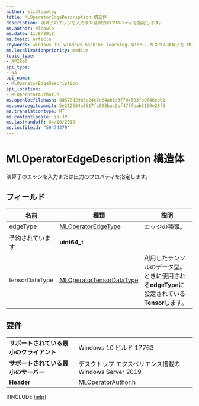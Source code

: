 ```yaml
---
author: eliotcowley
title: MLOperatorEdgeDescription 構造体
description: 演算子のエッジを入力または出力のプロパティを指定します。
ms.author: elcowle
ms.date: 11/8/2018
ms.topic: article
keywords: windows 10、windows machine learning、WinML、カスタム演算子を MLOperatorEdgeDescription
ms.localizationpriority: medium
topic_type:
- APIRef
api_type:
- NA
api_name:
- MLOperatorEdgeDescription
api_location:
- MLOperatorAuthor.h
ms.openlocfilehash: 8d578d29b5e24e7e64ab1d3f704503fb0f46eeb1
ms.sourcegitcommit: 5e212634a0617fc003bae2bf477feab3169e28f3
ms.translationtype: MT
ms.contentlocale: ja-JP
ms.lasthandoff: 04/10/2019
ms.locfileid: "59474379"
---
```

# <a name="mloperatoredgedescription-struct"></a>MLOperatorEdgeDescription 構造体

演算子のエッジを入力または出力のプロパティを指定します。

## <a name="fields"></a>フィールド

| 名前           | 種類                     | 説明           |
|----------------|--------------------------|-----------------------|
| edgeType       | [MLOperatorEdgeType](MLOperatorEdgeType.md)       | エッジの種類。 |
| 予約されています       | **uint64_t**                 |                       |
| tensorDataType | [MLOperatorTensorDataType](MLOperatorTensorDataType.md) | 利用したテンソルのデータ型。 ときに使用される**edgeType**に設定されている**Tensor**します。 |

## <a name="requirements"></a>要件

| | |
|-|-|
| **サポートされている最小のクライアント** | Windows 10 ビルド 17763 |
| **サポートされている最小のサーバー** | デスクトップ エクスペリエンス搭載の Windows Server 2019 |
| **Header** | MLOperatorAuthor.h |

[!INCLUDE [help](../includes/get-help.md)]

